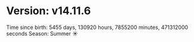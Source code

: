 # Version: v14.11.6
Time since birth: 5455 days, 130920 hours, 7855200 minutes, 471312000 seconds
Season: Summer ☀️
